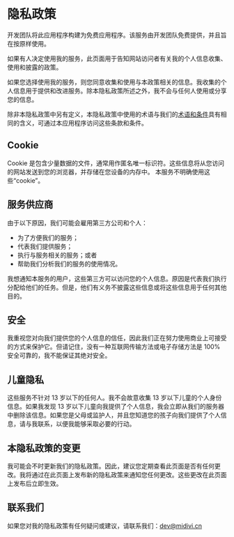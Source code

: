 
# 隐私政策

开发团队将此应用程序构建为免费应用程序。该服务由开发团队免费提供，并且旨在按原样使用。 

如果有人决定使用我的服务，此页面用于告知网站访问者有关我的个人信息收集、使用和披露的政策。

如果您选择使用我的服务，则您同意收集和使用与本政策相关的信息。我收集的个人信息用于提供和改进服务。除本隐私政策所述之外，我不会与任何人使用或分享您的信息。 

除非本隐私政策中另有定义，本隐私政策中使用的术语与我们的[术语和条件](#)具有相同的含义，可通过本应用程序访问这些条款和条件。 

## Cookie

Cookie 是包含少量数据的文件，通常用作匿名唯一标识符。这些信息将从您访问的网站发送到您的浏览器，并存储在您设备的内存中。 
本服务不明确使用这些“cookie”。

## 服务供应商

由于以下原因，我们可能会雇用第三方公司和个人：

- 为了方便我们的服务；
- 代表我们提供服务；
- 执行与服务相关的服务；或者
- 帮助我们分析我们的服务的使用情况。

我想通知本服务的用户，这些第三方可以访问您的个人信息。原因是代表我们执行分配给他们的任务。但是，他们有义务不披露这些信息或将这些信息用于任何其他目的。

## 安全

我重视您对向我们提供您的个人信息的信任，因此我们正在努力使用商业上可接受的方式来保护它。但请记住，没有一种互联网传输方法或电子存储方法是 100% 安全可靠的，我不能保证其绝对安全。

## 儿童隐私

这些服务不针对 13 岁以下的任何人。我不会故意收集 13 岁以下儿童的个人身份信息。如果我发现 13 岁以下儿童向我提供了个人信息，我会立即从我们的服务器中删除该信息。如果您是父母或监护人，并且您知道您的孩子向我们提供了个人信息，请与我联系，以便我能够采取必要的行动。

## 本隐私政策的变更

我可能会不时更新我们的隐私政策。因此，建议您定期查看此页面是否有任何更改。我将通过在此页面上发布新的隐私政策来通知您任何更改。这些更改在此页面上发布后立即生效。

## 联系我们

如果您对我的隐私政策有任何疑问或建议，请联系我们：[dev@midivi.cn](mailto:dev@midivi.cn)
